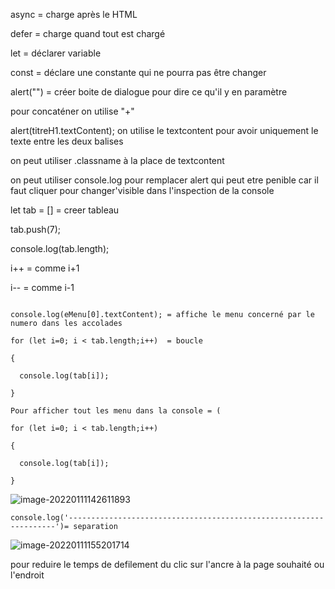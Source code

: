 async = charge après le HTML 

defer = charge quand tout est chargé



let = déclarer variable

const = déclare une constante qui ne pourra pas être changer

alert("") = créer boite de dialogue pour dire ce qu'il y en paramètre

pour concaténer on utilise "+"

alert(titreH1.textContent); on utilise le textcontent pour avoir uniquement le texte entre les deux balises

on peut utiliser .classname à la place de textcontent

on peut utiliser console.log pour remplacer alert qui peut etre penible car il faut cliquer pour changer'visible dans l'inspection de la console

let tab = [] = creer tableau

tab.push(7);

console.log(tab.length);



i++ = comme i+1

i-- = comme i-1

```

console.log(eMenu[0].textContent); = affiche le menu concerné par le numero dans les accolades

for (let i=0; i < tab.length;i++)  = boucle

{

  console.log(tab[i]);

}
```



```
Pour afficher tout les menu dans la console = ( 

for (let i=0; i < tab.length;i++)

{

  console.log(tab[i]);

}
```

![image-20220111142611893](C:\Users\fevre\AppData\Roaming\Typora\typora-user-images\image-20220111142611893.png)

```
console.log('-------------------------------------------------------------------')= separation
```

![image-20220111155201714](C:\Users\fevre\AppData\Roaming\Typora\typora-user-images\image-20220111155201714.png)

pour reduire le temps de defilement du clic sur l'ancre à la page souhaité ou l'endroit